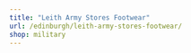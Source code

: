 ```yaml
---
title: "Leith Army Stores Footwear"
url: /edinburgh/leith-army-stores-footwear/
shop: military
---
```

